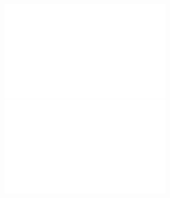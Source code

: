 ![](https://github.com/Jaquedeveloper/github-stats/blob/master/generated/overview.svg)
![](https://github.com/Jaquedeveloper/github-stats/blob/master/generated/languages.svg)

<!--
- 🔭 I’m currently working on ...
- 🌱 I’m currently learning ...
- 👯 I’m looking to collaborate on ...
- 🤔 I’m looking for help with ...
- 💬 Ask me about ...
- 📫 How to reach me: ...
- 😄 Pronouns: ...
- ⚡ Fun fact: ...
-->

